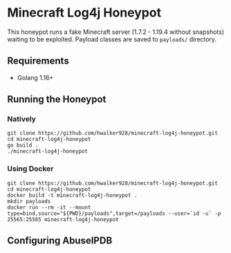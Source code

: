 # Minecraft Log4j Honeypot

This honeypot runs a fake Minecraft server (1.7.2 - 1.19.4 without snapshots) waiting to be exploited. Payload classes are saved to `payloads/` directory.

## Requirements

- Golang 1.16+

## Running the Honeypot

### Natively

```
git clone https://github.com/hwalker928/minecraft-log4j-honeypot.git
cd minecraft-log4j-honeypot
go build .
./minecraft-log4j-honeypot
```

### Using Docker

```
git clone https://github.com/hwalker928/minecraft-log4j-honeypot.git
cd minecraft-log4j-honeypot
docker build -t minecraft-log4j-honeypot .
mkdir payloads
docker run --rm -it --mount type=bind,source="${PWD}/payloads",target=/payloads --user=`id -u` -p 25565:25565 minecraft-log4j-honeypot
```

## Configuring AbuseIPDB
